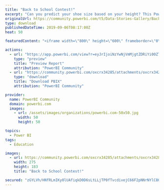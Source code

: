 ```yaml
---
title: "Back to School Contest!"
excerpt: "Can you predict your shoe size based on your height? This Power BI report utilizes a data set of pre-defined height and shoe sizes to determine if it"
originalUrl: https://community.powerbi.com/t5/Data-Stories-Gallery/Back-to-School-Contest/m-p/785840
type: download
publishedDateTime: 2019-09-06T08:17:00Z
heat: 50

featuredContent: "<iframe width=\"800\" height=\"600\" frameborder=\"0\" src=\"https://app.powerbi.com/view?r=eyJrIjoiNzYwNjVmMjgtZDRiYi00ZTRiLWFiYzMtNWEzNGU1ODVhZWM4IiwidCI6ImIxMTBlZGRmLTIzYWUtNDU3Yy1hNmYzLTczNGQ1OTJiMjg0NyIsImMiOjF9\"></iframe>"

actions:
  - url: "https://app.powerbi.com/view?r=eyJrIjoiNzYwNjVmMjgtZDRiYi00ZTRiLWFiYzMtNWEzNGU1ODVhZWM4IiwidCI6ImIxMTBlZGRmLTIzYWUtNDU3Yy1hNmYzLTczNGQ1OTJiMjg0NyIsImMiOjF9"
    type: "preview"
    title: "Preview Report"
    attribution: "PowerBI Community"
  - url: "https://community.powerbi.com/oxcrx34285/attachments/oxcrx34285/DataStoriesGallery/2944/2/Back%20To%20School%202019%20-%20Power%20BI%20Contest.pbix"
    type: "download"
    title: "Download PBIX"
    attribution: "PowerBI Community"

provider:
  name: PowerBI Community
  domain: powerbi.com
  images:
    - url: /assets/images/organizations/powerbi.com-50x50.jpg
      width: 50
      height: 50

topics:
  - Power BI
tags:
  - Education

images:
  - url: https://community.powerbi.com/oxcrx34285/attachments/oxcrx34285/DataStoriesGallery/2944/1/Back%20To%20School.jpg
    width: 275
    height: 183
    title: "Back to School Contest!"

secured: "zGYLVh/HNfRLmIKy0lUAfiqkD0D6sLtLLjTP0fTvcdivejC66F2pNNrNYlC8QKXCzovXa+SEpjmYKtuqwNwM98THAB04PTlMT9hYlaScXSzw65gDwzFfToX3p//yPBNHOQ37qHc1dbn5KyDWJIAlcuwQWg8ZJHtNcE/+OcLjPW31CP5MXs4ftxMjC30T0XP7I30sscRqCU7Td1m5UdGD2raZ+Yw7+MBk+CaS3HFsFC+I6BKjKGHwGUSx66KepmmXmJiSPWLc21/I0qdOHjv841wTfwbpauKHWfIo1mNHWH66HZXb+lLIaSi5pbWZsL2BUvqrS9H8gjRJUsKlIUGruxLhjXk3Critfk2RjIkkXadKTbaO1UHiyb3ztW9QwO0fV5wRL+65H7Q1X00YXlkPiQ==;+DBIW6lNq4o+Ye/DYgrVQw=="
---
```


